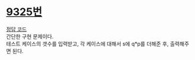 # [9325번](https://www.acmicpc.net/problem/9325)
[정답 코드](/Solutions/9325/9325.py)      
간단한 구현 문제이다.   
테스트 케이스의 갯수를 입력받고, 각 케이스에 대해서 s에 q*p를 더해준 후, 출력해주면 된다.